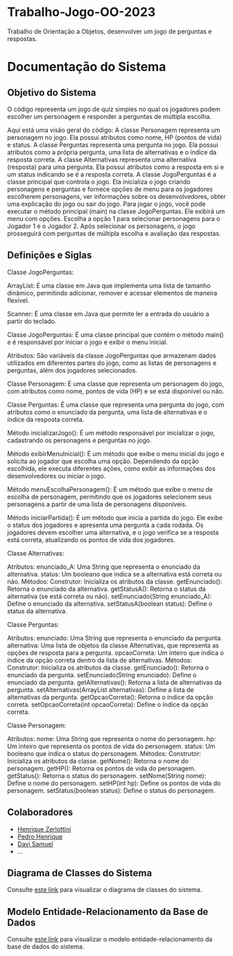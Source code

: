 # Trabalho-Jogo-OO-2023
Trabalho de Orientação a Objetos, desenvolver um jogo de perguntas e respostas. 

# Documentação do Sistema

## Objetivo do Sistema
O código representa um jogo de quiz simples no qual os jogadores podem escolher um personagem e responder a perguntas de múltipla escolha. 

Aqui está uma visão geral do código:
A classe Personagem representa um personagem no jogo. Ela possui atributos como nome, HP (pontos de vida) e status.
A classe Perguntas representa uma pergunta no jogo. Ela possui atributos como a própria pergunta, uma lista de alternativas e o índice da resposta correta.
A classe Alternativas representa uma alternativa (resposta) para uma pergunta. Ela possui atributos como a resposta em si e um status indicando se é a resposta correta.
A classe JogoPerguntas é a classe principal que controla o jogo. Ela inicializa o jogo criando personagens e perguntas e fornece opções de menu para os jogadores escolherem personagens, ver informações sobre os desenvolvedores, obter uma explicação do jogo ou sair do jogo.
Para jogar o jogo, você pode executar o método principal (main) na classe JogoPerguntas. 
Ele exibirá um menu com opções. 
Escolha a opção 1 para selecionar personagens para o Jogador 1 e o Jogador 2.
Após selecionar os personagens, o jogo prosseguirá com perguntas de múltipla escolha e avaliação das respostas.

## Definições e Siglas

Classe JogoPerguntas:

ArrayList: É uma classe em Java que implementa uma lista de tamanho dinâmico, permitindo adicionar, remover e acessar elementos de maneira flexível.

Scanner: É uma classe em Java que permite ler a entrada do usuário a partir do teclado.

Classe JogoPerguntas: É uma classe principal que contém o método main() e é responsável por iniciar o jogo e exibir o menu inicial.

Atributos: São variáveis da classe JogoPerguntas que armazenam dados utilizados em diferentes partes do jogo, como as listas de personagens e perguntas, além dos jogadores selecionados.

Classe Personagem: É uma classe que representa um personagem do jogo, com atributos como nome, pontos de vida (HP) e se está disponível ou não.

Classe Perguntas: É uma classe que representa uma pergunta do jogo, com atributos como o enunciado da pergunta, uma lista de alternativas e o índice da resposta correta.

Método inicializarJogo(): É um método responsável por inicializar o jogo, cadastrando os personagens e perguntas no jogo.

Método exibirMenuInicial(): É um método que exibe o menu inicial do jogo e solicita ao jogador que escolha uma opção. Dependendo da opção escolhida, ele executa diferentes ações, como exibir as informações dos desenvolvedores ou iniciar o jogo.

Método menuEscolhaPersonagem(): É um método que exibe o menu de escolha de personagem, permitindo que os jogadores selecionem seus personagens a partir de uma lista de personagens disponíveis.

Método iniciarPartida(): É um método que inicia a partida do jogo. Ele exibe o status dos jogadores e apresenta uma pergunta a cada rodada. Os jogadores devem escolher uma alternativa, e o jogo verifica se a resposta está correta, atualizando os pontos de vida dos jogadores.

Classe Alternativas:

Atributos:
enunciado_A: Uma String que representa o enunciado da alternativa.
status: Um booleano que indica se a alternativa está correta ou não.
Métodos:
Construtor: Inicializa os atributos da classe.
getEnunciado(): Retorna o enunciado da alternativa.
getStatusA(): Retorna o status da alternativa (se está correta ou não).
setEnunciado(String enunciado_A): Define o enunciado da alternativa.
setStatusA(boolean status): Define o status da alternativa.

Classe Perguntas:

Atributos:
enunciado: Uma String que representa o enunciado da pergunta.
alternativa: Uma lista de objetos da classe Alternativas, que representa as opções de resposta para a pergunta.
opcaoCorreta: Um inteiro que indica o índice da opção correta dentro da lista de alternativas.
Métodos:
Construtor: Inicializa os atributos da classe.
getEnunciado(): Retorna o enunciado da pergunta.
setEnunciado(String enunciado): Define o enunciado da pergunta.
getAlternativas(): Retorna a lista de alternativas da pergunta.
setAlternativas(ArrayList<String> alternativas): Define a lista de alternativas da pergunta.
getOpcaoCorreta(): Retorna o índice da opção correta.
setOpcaoCorreta(int opcaoCorreta): Define o índice da opção correta.
  
Classe Personagem:

Atributos:
nome: Uma String que representa o nome do personagem.
hp: Um inteiro que representa os pontos de vida do personagem.
status: Um booleano que indica o status do personagem.
Métodos:
Construtor: Inicializa os atributos da classe.
getNome(): Retorna o nome do personagem.
getHP(): Retorna os pontos de vida do personagem.
getStatus(): Retorna o status do personagem.
setNome(String nome): Define o nome do personagem.
setHP(int hp): Define os pontos de vida do personagem.
setStatus(boolean status): Define o status do personagem.

## Colaboradores
- [Henrique Zerlottini](https://github.com/Zerlottini)
- [Pedro Henrique](https://github.com/PedroHen0510)
- [Davi Samuel](link_para_github_colaborador_3)
- ...

## Diagrama de Classes do Sistema
Consulte [este link](link_para_diagrama_de_classes.png) para visualizar o diagrama de classes do sistema.

## Modelo Entidade-Relacionamento da Base de Dados
Consulte [este link](link_para_modelo_entidade_relacionamento.png) para visualizar o modelo entidade-relacionamento da base de dados do sistema.
